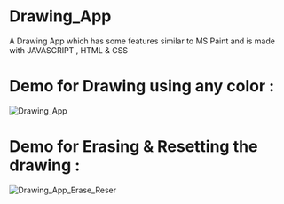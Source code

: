 # Drawing_App
A Drawing App which has some features similar to MS Paint and is made with JAVASCRIPT , HTML &amp; CSS

# Demo for Drawing using any color :
![Drawing_App](https://user-images.githubusercontent.com/66235628/83590502-889c7b00-a573-11ea-991f-0ee49d60a22b.gif)

# Demo for Erasing & Resetting the drawing  :
![Drawing_App_Erase_Reser](https://user-images.githubusercontent.com/66235628/83590506-8afed500-a573-11ea-9308-546d05e129c7.gif)

